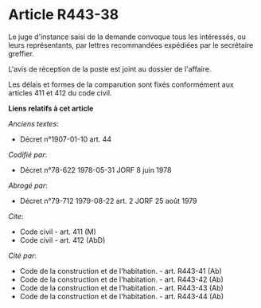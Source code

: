 # Article R443-38

Le juge d'instance saisi de la demande convoque tous les intéressés, ou leurs représentants, par lettres recommandées
expédiées par le secrétaire greffier.

L'avis de réception de la poste est joint au dossier de l'affaire.

Les délais et formes de la comparution sont fixés conformément aux articles 411 et 412 du code civil.

**Liens relatifs à cet article**

_Anciens textes_:

  - Décret n°1907-01-10 art. 44

_Codifié par_:

  - Décret n°78-622 1978-05-31 JORF 8 juin 1978

_Abrogé par_:

  - Décret n°79-712 1979-08-22 art. 2 JORF 25 août 1979

_Cite_:

  - Code civil - art. 411 (M)
  - Code civil - art. 412 (AbD)

_Cité par_:

  - Code de la construction et de l'habitation. - art. R443-41 (Ab)
  - Code de la construction et de l'habitation. - art. R443-42 (Ab)
  - Code de la construction et de l'habitation. - art. R443-43 (Ab)
  - Code de la construction et de l'habitation. - art. R443-44 (Ab)
